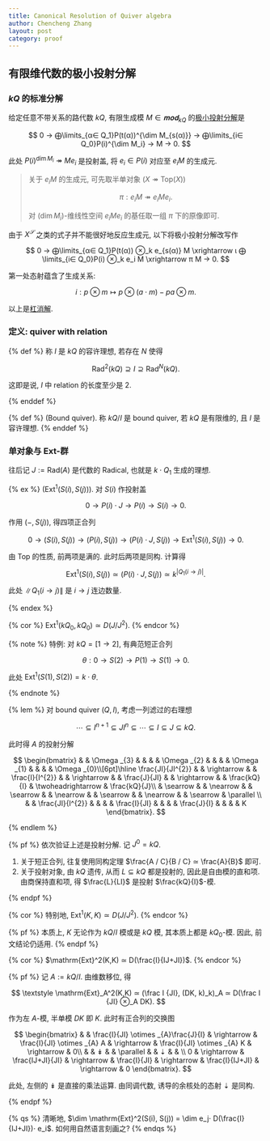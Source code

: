 ```yaml
---
title: Canonical Resolution of Quiver algebra
author: Chencheng Zhang
layout: post
category: proof
---
```


## 有限维代数的极小投射分解

### $kQ$ 的标准分解

给定任意不带关系的路代数 $kQ$, 有限生成模 $M ∈ 𝐦𝐨𝐝_{kQ}$ 的[极小投射分解](Ringel_Resolution)是

$$
0 → ⨁\limits_{α∈ Q_1}P(t(α))^{\dim  M_{s(α)}} → ⨁\limits_{i∈ Q_0}P(i)^{\dim M_i} → M → 0.
$$

此处 $P(i)^{\dim M_i} ↠ Me_i$ 是投射盖, 将 $e_i ∈ P(i)$ 对应至 $e_iM$ 的生成元.

> 关于 $e_iM$ 的生成元, 可先取半单对象 ($X ↠ \mathrm{Top}(X)$)
>
> $$
> π : e_iM ↠ e_i M e_i.
> $$
>
> 对 $(\dim M_i)$-维线性空间 $e_iMe_i$ 的基任取一组 $π$ 下的原像即可.

由于 $X^𝒮$ 之类的式子并不能很好地反应生成元, 以下将极小投射分解改写作

$$
0 → ⨁\limits_{α∈ Q_1}P(t(α)) ⊗_k e_{s(α)} M \xrightarrow ι ⨁ \limits_{i∈ Q_0}P(i) ⊗_k e_i M \xrightarrow π M → 0.
$$

第一处态射蕴含了生成关系:

$$
i : p ⊗ m ↦ p ⊗ (a ⋅ m) - pa ⊗ m.
$$

以上是[杠消解](https://ncatlab.org/nlab/show/bar+construction).

### 定义: quiver with relation

{% def %}
称 $I$ 是 $kQ$ 的容许理想, 若存在 $N$ 使得

$$
\mathrm{Rad}^2(kQ) ⊇ I ⊇ \mathrm{Rad}^N(kQ).
$$

这即是说, $I$ 中 relation 的长度至少是 $2$.

{% enddef %}

{% def %}
(Bound quiver). 称 $kQ / I$ 是 bound quiver, 若 $kQ$ 是有限维的, 且 $I$ 是容许理想.
{% enddef %}

### 单对象与 $\mathrm{Ext}$-群

往后记 $J:= \mathrm{Rad}(A)$ 是代数的 Radical, 也就是 $k ⋅ Q_1$ 生成的理想.

{% ex %}
($\mathrm{Ext}^1(S(i), S(j))$). 对 $S(i)$ 作投射盖

$$
0 → P(i) ⋅ J → P(i) → S(i) → 0.
$$

作用 $(-, S(j))$, 得四项正合列

$$
0 → (S(i), S(j)) → (P(i), S(j)) → (P(i) ⋅ J, S(j)) → \mathrm{Ext}^1(S(i), S(j)) → 0.
$$

由 $\mathrm{Top}$ 的性质, 前两项是满的. 此时后两项是同构. 计算得

$$
\mathrm{Ext}^1(S(i), S(j)) ≃ (P(i) ⋅ J, S(j)) ≃ k^{|Q_1 (i → j)|}.
$$

此处 $\|Q_1 (i → j)\|$ 是 $i → j$ 连边数量.

{% endex %}

{% cor %}
$\mathrm{Ext}^1(kQ_0, kQ_0) ≃ D(J / J^2)$.
{% endcor %}

{% note %}
特例: 对 $kQ = [1 → 2]$, 有典范短正合列

$$
θ : 0 → S(2) → P(1) → S(1) → 0.
$$

此处 $\mathrm{Ext}^1(S(1), S(2)) = k ⋅ θ$.

{% endnote %}

{% lem %}
对 bound quiver $(Q, I)$, 考虑一列滤过的右理想

$$
\cdots ⊆ I^{n + 1}  ⊆ JI^n ⊆ \cdots ⊆ I ⊆ J ⊆ kQ.
$$

此时得 $A$ 的投射分解

$$
\begin{bmatrix}
 &  & \Omega _{3} &  &  &  & \Omega _{2} &  &  &  & \Omega _{1} &  &  &  & \Omega _{0}\\[6pt]\hline
\frac{JI}{JI^{2}} &  & \rightarrow  &  & \frac{I}{I^{2}} &  & \rightarrow  &  & \frac{J}{JI} &  & \rightarrow  &  & \frac{kQ}{I} & \twoheadrightarrow  & \frac{kQ}{J}\\
 & \searrow  &  & \nearrow  &  & \searrow  &  & \nearrow  &  & \searrow  &  & \nearrow  &  & \searrow  & \parallel \\
 &  & \frac{JI}{I^{2}} &  &  &  & \frac{I}{JI} &  &  &  & \frac{J}{I} &  &  &  & K
\end{bmatrix}.
$$

{% endlem %}

{% pf %}
依次验证上述是投射分解. 记 $J^0 = kQ$.

1. 关于短正合列, 往复使用同构定理 $\frac{A / C}{B / C} ≃ \frac{A}{B}$ 即可.
2. 关于投射对象, 由 $kQ$ 遗传, 从而 $L ⊆ kQ$ 都是投射的, 因此是自由模的直和项. 由商保持直和项, 得 $\frac{L}{LI}$ 是投射 $\frac{kQ}{I}$-模.

{% endpf %}

{% cor %}
特别地, $\mathrm{Ext}^1(K, K) ≃ D(J / J^2)$.
{% endcor %}

{% pf %}
本质上, $K$ 无论作为 $kQ / I$ 模或是 $kQ$ 模, 其本质上都是 $kQ_0$-模. 因此, 前文结论仍适用.
{% endpf %}

{% cor %}
$\mathrm{Ext}^2(K,K) ≃ D(\frac{I}{IJ+JI})$.
{% endcor %}

{% pf %}
记 $A := kQ / I$. 由维数移位, 得

$$
\textstyle \mathrm{Ext}_A^2(K,K) ≃ (\frac I {JI}, (DK, k)_k)_A ≃ D(\frac I {JI} ⊗_A DK).
$$

作为左 $A$-模, 半单模 $DK$ 即 $K$. 此时有正合列的交换图

$$
\begin{bmatrix}
 &  & \frac{I}{JI} \otimes _{A}\frac{J}{I} & \rightarrow  & \frac{I}{JI} \otimes _{A} A & \rightarrow  & \frac{I}{JI} \otimes _{A} K & \rightarrow  & 0\\
 &  & ↡  &  & \parallel  &  & ⇣ &  & \\
0 & \rightarrow  & \frac{IJ+JI}{JI} & \rightarrow  & \frac{I}{JI} & \rightarrow  & \frac{I}{IJ+JI} & \rightarrow  & 0
\end{bmatrix}.
$$

此处, 左侧的 $↡$ 是直接的乘法运算. 由同调代数, 诱导的余核处的态射 $⇣$ 是同构.

{% endpf %}

{% qs %}
清晰地, $\dim \mathrm{Ext}^2(S(i), S(j)) = \dim e_j⋅ D(\frac{I}{IJ+JI})⋅ e_i$. 如何用自然语言刻画之?
{% endqs %}